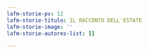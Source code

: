 ```yaml
---
lafm-storie-pv: 12
lafm-storie-titulo: IL RACCONTO DELL'ESTATE
lafm-storie-image: ''
lafm-storie-autores-list: []

---
```

